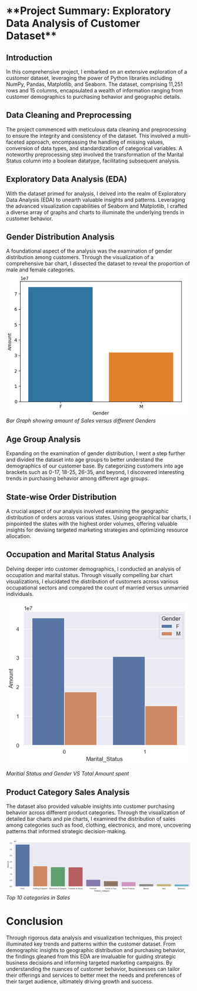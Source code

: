 <H1>**Project Summary: Exploratory Data Analysis of Customer Dataset**</H1>

<h2>Introduction</h2>

In this comprehensive project, I embarked on an extensive exploration of a customer dataset, leveraging the power of Python libraries including NumPy, Pandas, Matplotlib, and Seaborn. The dataset, comprising 11,251 rows and 15 columns, encapsulated a wealth of information ranging from customer demographics to purchasing behavior and geographic details.

<h2>Data Cleaning and Preprocessing</h2>

The project commenced with meticulous data cleaning and preprocessing to ensure the integrity and consistency of the dataset. This involved a multi-faceted approach, encompassing the handling of missing values, conversion of data types, and standardization of categorical variables. A noteworthy preprocessing step involved the transformation of the Marital Status column into a boolean datatype, facilitating subsequent analysis.

<h2>Exploratory Data Analysis (EDA)</h2>

With the dataset primed for analysis, I delved into the realm of Exploratory Data Analysis (EDA) to unearth valuable insights and patterns. Leveraging the advanced visualization capabilities of Seaborn and Matplotlib, I crafted a diverse array of graphs and charts to illuminate the underlying trends in customer behavior.

<h2>Gender Distribution Analysis</h2>

A foundational aspect of the analysis was the examination of gender distribution among customers. Through the visualization of a comprehensive bar chart, I dissected the dataset to reveal the proportion of male and female categories.
![Gender VS Total Sales Amount](https://github.com/abhinav-k18/Pandas-EDA/blob/main/Outputs%20for%20DA%20using%20Pandas/Gender%20vs%20Total%20Sales.png)
*Bar Graph showing amount of Sales versus different Genders*

<h2>Age Group Analysis</h2>

Expanding on the examination of gender distribution, I went a step further and divided the dataset into age groups to better understand the demographics of our customer base. By categorizing customers into age brackets such as 0-17, 18-25, 26-35, and beyond, I discovered interesting trends in purchasing behavior among different age groups.

<h2>State-wise Order Distribution</h2>

A crucial aspect of our analysis involved examining the geographic distribution of orders across various states. Using geographical bar charts, I pinpointed the states with the highest order volumes, offering valuable insights for devising targeted marketing strategies and optimizing resource allocation.

<h2>Occupation and Marital Status Analysis</h2>

Delving deeper into customer demographics, I conducted an analysis of occupation and marital status. Through visually compelling bar chart visualizations, I elucidated the distribution of customers across various occupational sectors and compared the count of married versus unmarried individuals.

![MaritialStatusandGenderVSTotalAmountspent](https://github.com/abhinav-k18/Pandas-EDA/blob/main/Outputs%20for%20DA%20using%20Pandas/Maritial%20Status%20and%20Gender%20vs%20Total%20Amount.png) 

*Maritial Status and Gender VS Total Amount spent*

<h2>Product Category Sales Analysis</h2>

The dataset also provided valuable insights into customer purchasing behavior across different product categories. Through the visualization of detailed bar charts and pie charts, I examined the distribution of sales among categories such as food, clothing, electronics, and more, uncovering patterns that informed strategic decision-making.

![Top 10 most amount spent categories](https://github.com/abhinav-k18/Pandas-EDA/blob/main/Outputs%20for%20DA%20using%20Pandas/Top%2010%20Categories%20in%20amount%20spent.png)
*Top 10 categories in Sales*

<h1>Conclusion</h1>

Through rigorous data analysis and visualization techniques, this project illuminated key trends and patterns within the customer dataset. From demographic insights to geographic distribution and purchasing behavior, the findings gleaned from this EDA are invaluable for guiding strategic business decisions and informing targeted marketing campaigns. By understanding the nuances of customer behavior, businesses can tailor their offerings and services to better meet the needs and preferences of their target audience, ultimately driving growth and success.
